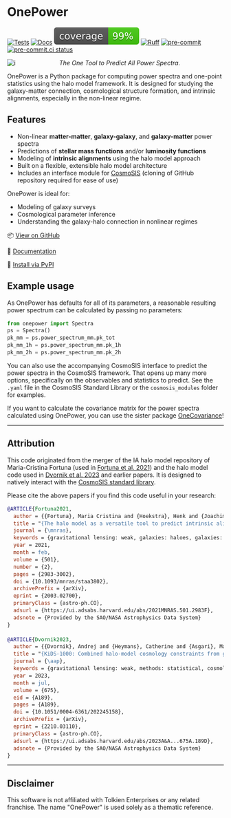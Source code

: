 # OnePower

[![Tests](https://github.com/KiDS-WL/onepower/actions/workflows/tests.yml/badge.svg)](https://github.com/KiDS-WL/onepower/)
[![Docs](https://github.com/KiDS-WL/onepower/actions/workflows/documentation2.yml/badge.svg)](https://github.com/KiDS-WL/onepower/)
[![Coverage](https://raw.githubusercontent.com/KiDS-WL/onepower/main/coverage.svg)](https://github.com/KiDS-WL/onepower/)
[![Ruff](https://img.shields.io/endpoint?url=https://raw.githubusercontent.com/astral-sh/ruff/main/assets/badge/v2.json)](https://github.com/astral-sh/ruff)
[![pre-commit](https://img.shields.io/badge/pre--commit-enabled-brightgreen?logo=pre-commit)](https://github.com/pre-commit/pre-commit)
[![pre-commit.ci status](https://results.pre-commit.ci/badge/github/KiDS-WL/onepower/main.svg)](https://results.pre-commit.ci/latest/github/KiDS-WL/onepower/main)

<picture>
	<source media="(prefers-color-scheme: dark)" srcset="https://andrej.dvrnk.si/page/wp-content/uploads/2025/08/logosmall_white_merged.png">
  <source media="(prefers-color-scheme: light)" srcset="https://andrej.dvrnk.si/page/wp-content/uploads/2025/08/logosmall_black_merged.png">
	<img align="left" alt="i" src="https://andrej.dvrnk.si/page/wp-content/uploads/2025/08/logosmall_black_merged.png">
</picture>

*<p align="center"> The One Tool to Predict All Power Spectra. </p>*

OnePower is a Python package for computing power spectra and one-point statistics using the halo model framework. It is designed for studying the galaxy-matter connection, cosmological structure formation, and intrinsic alignments, especially in the non-linear regime.

## Features

- Non-linear **matter-matter**, **galaxy-galaxy**, and **galaxy-matter** power spectra
- Predictions of **stellar mass functions** and/or **luminosity functions**
- Modeling of **intrinsic alignments** using the halo model approach
- Built on a flexible, extensible halo model architecture
- Includes an interface module for [CosmoSIS](https://github.com/joezuntz/cosmosis) (cloning of GitHub repository required for ease of use)

OnePower is ideal for:
- Modeling of galaxy surveys
- Cosmological parameter inference
- Understanding the galaxy-halo connection in nonlinear regimes

📦 [View on GitHub](https://github.com/KiDS-WL/onepower)

📄 [Documentation](https://kids-wl.github.io/onepower/index.html)

💾 [Install via PyPI](https://pypi.org/project/onepower/)


## Example usage

As OnePower has defaults for all of its parameters, a reasonable resulting power spectrum can be calculated by passing no parameters:

```python
from onepower import Spectra
ps = Spectra()
pk_mm = ps.power_spectrum_mm.pk_tot
pk_mm_1h = ps.power_spectrum_mm.pk_1h
pk_mm_2h = ps.power_spectrum_mm.pk_2h
```

You can also use the accompanying CosmoSIS interface to predict the power spectra in the CosmoSIS framework.
That opens up many more options, specifically on the observables and statistics to predict.
See the `.yaml` file in the CosmoSIS Standard Library or the `cosmosis_modules` folder for examples.

If you want to calculate the covariance matrix for the power spectra calculated using OnePower, you can use the sister package [OneCovariance](https://github.com/rreischke/OneCovariance)!

---

## Attribution

This code originated from the merger of the IA halo model repository of Maria-Cristina Fortuna (used in [Fortuna et al. 2021](https://doi.org/10.1093/mnras/staa3802)) and the halo model code used in [Dvornik et al. 2023](https://doi.org/10.1051/0004-6361/202245158) and earlier papers.
It is designed to natively interact with the [CosmoSIS standard library](https://github.com/joezuntz/cosmosis-standard-library).

Please cite the above papers if you find this code useful in your research:

```bibtex
@ARTICLE{Fortuna2021,
  author = {{Fortuna}, Maria Cristina and {Hoekstra}, Henk and {Joachimi}, Benjamin and {Johnston}, Harry and {Chisari}, Nora Elisa and {Georgiou}, Christos and {Mahony}, Constance},
  title = "{The halo model as a versatile tool to predict intrinsic alignments}",
  journal = {\mnras},
  keywords = {gravitational lensing: weak, galaxies: haloes, galaxies: statistics, cosmology: theory, Astrophysics - Cosmology and Nongalactic Astrophysics, Astrophysics - Astrophysics of Galaxies},
  year = 2021,
  month = feb,
  volume = {501},
  number = {2},
  pages = {2983-3002},
  doi = {10.1093/mnras/staa3802},
  archivePrefix = {arXiv},
  eprint = {2003.02700},
  primaryClass = {astro-ph.CO},
  adsurl = {https://ui.adsabs.harvard.edu/abs/2021MNRAS.501.2983F},
  adsnote = {Provided by the SAO/NASA Astrophysics Data System}
}

@ARTICLE{Dvornik2023,
  author = {{Dvornik}, Andrej and {Heymans}, Catherine and {Asgari}, Marika and {Mahony}, Constance and {Joachimi}, Benjamin and {Bilicki}, Maciej and {Chisari}, Elisa and {Hildebrandt}, Hendrik and {Hoekstra}, Henk and {Johnston}, Harry and {Kuijken}, Konrad and {Mead}, Alexander and {Miyatake}, Hironao and {Nishimichi}, Takahiro and {Reischke}, Robert and {Unruh}, Sandra and {Wright}, Angus H.},
  title = "{KiDS-1000: Combined halo-model cosmology constraints from galaxy abundance, galaxy clustering, and galaxy-galaxy lensing}",
  journal = {\aap},
  keywords = {gravitational lensing: weak, methods: statistical, cosmological parameters, galaxies: halos, dark matter, large-scale structure of Universe, Astrophysics - Cosmology and Nongalactic Astrophysics},
  year = 2023,
  month = jul,
  volume = {675},
  eid = {A189},
  pages = {A189},
  doi = {10.1051/0004-6361/202245158},
  archivePrefix = {arXiv},
  eprint = {2210.03110},
  primaryClass = {astro-ph.CO},
  adsurl = {https://ui.adsabs.harvard.edu/abs/2023A&A...675A.189D},
  adsnote = {Provided by the SAO/NASA Astrophysics Data System}
}
```

---

## Disclaimer

This software is not affiliated with Tolkien Enterprises or any related franchise. The name "OnePower" is used solely as a thematic reference.
